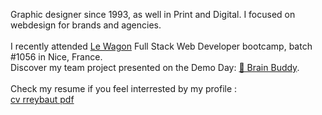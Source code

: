 Graphic designer since 1993, as well in Print and Digital.
I focused on webdesign for brands and agencies.
<br>
<br>
I recently attended <a href="https://www.lewagon.com"> Le Wagon</a> Full Stack Web Developer bootcamp, batch #1056 in Nice, France.
<br>
Discover my team project presented on the Demo Day: <a href="https://www.brainbuddy.cfd">🧠 Brain Buddy</a>.
<br>
<br>
Check my resume if you feel interrested by my profile :<br>
<a href="https://drive.google.com/file/d/1k2L7gJ065gLKv4nsbapC3YmfrneLoE5u/view?usp=sharing" target="_blank"> cv rreybaut pdf</a>
